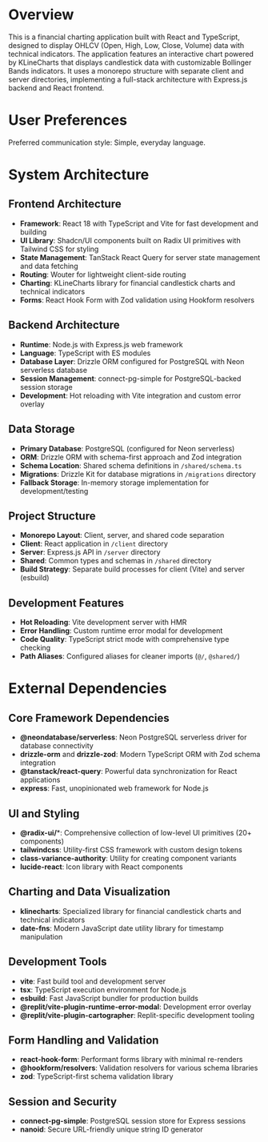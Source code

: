 # Overview

This is a financial charting application built with React and TypeScript, designed to display OHLCV (Open, High, Low, Close, Volume) data with technical indicators. The application features an interactive chart powered by KLineCharts that displays candlestick data with customizable Bollinger Bands indicators. It uses a monorepo structure with separate client and server directories, implementing a full-stack architecture with Express.js backend and React frontend.

# User Preferences

Preferred communication style: Simple, everyday language.

# System Architecture

## Frontend Architecture
- **Framework**: React 18 with TypeScript and Vite for fast development and building
- **UI Library**: Shadcn/UI components built on Radix UI primitives with Tailwind CSS for styling
- **State Management**: TanStack React Query for server state management and data fetching
- **Routing**: Wouter for lightweight client-side routing
- **Charting**: KLineCharts library for financial candlestick charts and technical indicators
- **Forms**: React Hook Form with Zod validation using Hookform resolvers

## Backend Architecture
- **Runtime**: Node.js with Express.js web framework
- **Language**: TypeScript with ES modules
- **Database Layer**: Drizzle ORM configured for PostgreSQL with Neon serverless database
- **Session Management**: connect-pg-simple for PostgreSQL-backed session storage
- **Development**: Hot reloading with Vite integration and custom error overlay

## Data Storage
- **Primary Database**: PostgreSQL (configured for Neon serverless)
- **ORM**: Drizzle ORM with schema-first approach and Zod integration
- **Schema Location**: Shared schema definitions in `/shared/schema.ts`
- **Migrations**: Drizzle Kit for database migrations in `/migrations` directory
- **Fallback Storage**: In-memory storage implementation for development/testing

## Project Structure
- **Monorepo Layout**: Client, server, and shared code separation
- **Client**: React application in `/client` directory
- **Server**: Express.js API in `/server` directory  
- **Shared**: Common types and schemas in `/shared` directory
- **Build Strategy**: Separate build processes for client (Vite) and server (esbuild)

## Development Features
- **Hot Reloading**: Vite development server with HMR
- **Error Handling**: Custom runtime error modal for development
- **Code Quality**: TypeScript strict mode with comprehensive type checking
- **Path Aliases**: Configured aliases for cleaner imports (`@/`, `@shared/`)

# External Dependencies

## Core Framework Dependencies
- **@neondatabase/serverless**: Neon PostgreSQL serverless driver for database connectivity
- **drizzle-orm** and **drizzle-zod**: Modern TypeScript ORM with Zod schema integration
- **@tanstack/react-query**: Powerful data synchronization for React applications
- **express**: Fast, unopinionated web framework for Node.js

## UI and Styling
- **@radix-ui/***: Comprehensive collection of low-level UI primitives (20+ components)
- **tailwindcss**: Utility-first CSS framework with custom design tokens
- **class-variance-authority**: Utility for creating component variants
- **lucide-react**: Icon library with React components

## Charting and Data Visualization  
- **klinecharts**: Specialized library for financial candlestick charts and technical indicators
- **date-fns**: Modern JavaScript date utility library for timestamp manipulation

## Development Tools
- **vite**: Fast build tool and development server
- **tsx**: TypeScript execution environment for Node.js
- **esbuild**: Fast JavaScript bundler for production builds
- **@replit/vite-plugin-runtime-error-modal**: Development error overlay
- **@replit/vite-plugin-cartographer**: Replit-specific development tooling

## Form Handling and Validation
- **react-hook-form**: Performant forms library with minimal re-renders
- **@hookform/resolvers**: Validation resolvers for various schema libraries
- **zod**: TypeScript-first schema validation library

## Session and Security
- **connect-pg-simple**: PostgreSQL session store for Express sessions
- **nanoid**: Secure URL-friendly unique string ID generator